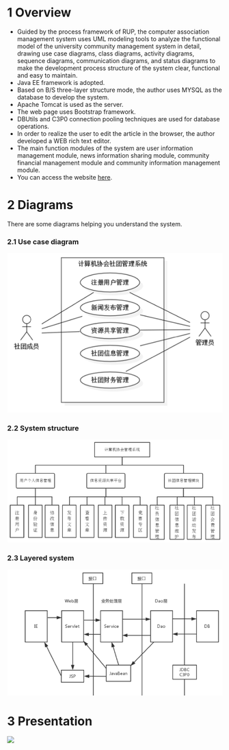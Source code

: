 # 1 Overview
- Guided by the process framework of RUP, the computer association management system uses UML modeling tools to analyze the functional model of the university community management system in detail, drawing use case diagrams, class diagrams, activity diagrams, sequence diagrams, communication diagrams, and status diagrams to make the development process structure of the system clear, functional and easy to maintain. 
-  Java EE framework is adopted.
-  Based on B/S three-layer structure mode, the author uses MYSQL as the database to develop the system. 
- Apache Tomcat is used as the server. 
- The web page uses Bootstrap framework.  
- DBUtils and C3P0 connection pooling techniques are used for database operations. 
- In order to realize the user to edit the article in the browser, the author developed a WEB rich text editor.
-  The main function modules of the system are user information management module, news information sharing module, community financial management module and community information management module. 
-  You can access the website [here](https//www.qyh-xx.top/ComputerAssociation).

# 2 Diagrams

There are some diagrams helping you understand the system.

### 2.1 Use case diagram
![](images/usecase.png)
### 2.2 System structure
![](images/systemstructure.png)
### 2.3 Layered system
![](images/layeredsystem.png)

# 3 Presentation
![](images/presentation.png)

